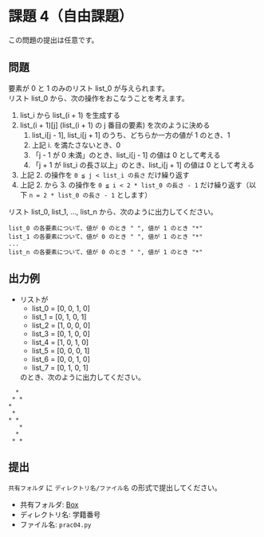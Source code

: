 # 課題 4（自由課題）

この問題の提出は任意です。

## 問題

要素が 0 と 1 のみのリスト list_0 が与えられます。  
リスト list_0 から、次の操作をおこなうことを考えます。

1. list_i から list_(i + 1) を生成する
1. list_(i + 1)[j] (list_(i + 1) の j 番目の要素) を次のように決める
   1. list_i[j - 1], list_i[j + 1] のうち、どちらか一方の値が 1 のとき、1
   1. 上記 i. を満たさないとき、0
   1. 「j - 1 が 0 未満」のとき、list_i[j - 1] の値は 0 として考える
   1. 「j + 1 が list_i の長さ以上」のとき、list_i[j + 1] の値は 0 として考える
1. 上記 2. の操作を `0 ≦ j < list_i の長さ` だけ繰り返す
1. 上記 2. から 3. の操作を `0 ≦ i < 2 * list_0 の長さ - 1` だけ繰り返す（以下 `n = 2 * list_0 の長さ - 1` とします）

リスト list_0, list_1, ..., list_n から、次のように出力してください。

```
list_0 の各要素について、値が 0 のとき " ", 値が 1 のとき "*"
list_1 の各要素について、値が 0 のとき " ", 値が 1 のとき "*"
...
list_n の各要素について、値が 0 のとき " ", 値が 1 のとき "*"
```

## 出力例

<ul>
  <li>リストが
    <ul>
      <li>list_0 = [0, 0, 1, 0]</li>
      <li>list_1 = [0, 1, 0, 1]</li>
      <li>list_2 = [1, 0, 0, 0]</li>
      <li>list_3 = [0, 1, 0, 0]</li>
      <li>list_4 = [1, 0, 1, 0]</li>
      <li>list_5 = [0, 0, 0, 1]</li>
      <li>list_6 = [0, 0, 1, 0]</li>
      <li>list_7 = [0, 1, 0, 1]</li>
    </ul>
    のとき、次のように出力してください。
  </li>
</ul>

```
  * 
 * *
*   
 *  
* * 
   *
  * 
 * *
```

## 提出

`共有フォルダ` に `ディレクトリ名/ファイル名` の形式で提出してください。

- 共有フォルダ: [Box](https://tdu.box.com/s/78f5dthrpdfqfjsipo4k5m44an4u09s4)
- ディレクトリ名: 学籍番号
- ファイル名: `prac04.py`
